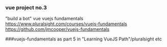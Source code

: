 ### vue project no.3
"build a bot" vue
vuejs fundamentals 
    https://www.pluralsight.com/courses/vuejs-fundamentals
    https://github.com/jmcooper/vuejs-fundamentals

###vuejs-fundamentals
 as part 5 in "Learning VueJS Path"/pluralsight
etc

